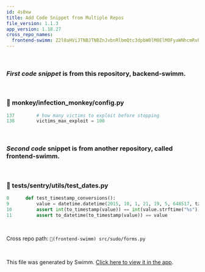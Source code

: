 ```yaml
---
id: 4s0xw
title: Add Code Snippet from Multiple Repos
file_version: 1.1.3
app_version: 1.18.27
cross_repo_names:
  frontend-swimm: Z2l0aHViJTNBJTNBZnJvbnRlbmQtc3dpbW0lM0ElM0FyaWNhcmRvbG9wZXpn
---
```


<br/>

### _First code snippet_ is from this repository, **backend-swimm.**

<br/>


<!-- NOTE-swimm-snippet: the lines below link your snippet to Swimm -->
### 📄 monkey/infection_monkey/config.py
```python
137        # how many victims to exploit before stopping
138        victims_max_exploit = 100
```

<br/>

### _Second code_ snippet is from another repository, called **frontend-swimm**.

<br/>


<!-- NOTE-swimm-snippet: the lines below link your snippet to Swimm -->
<!-- NOTE-swimm-repo ::Z2l0aHViJTNBJTNBZnJvbnRlbmQtc3dpbW0lM0ElM0FyaWNhcmRvbG9wZXpn:: -->
### 📄 tests/sentry/utils/test_dates.py
```python
8      def test_timestamp_conversions():
9          value = datetime.datetime(2015, 10, 1, 21, 19, 5, 648517, tzinfo=pytz.utc)
10         assert int(to_timestamp(value)) == int(value.strftime("%s"))
11         assert to_datetime(to_timestamp(value)) == value
```

<br/>

Cross repo path: `📄(frontend-swimm) src/sudo/forms.py`

<br/>

This file was generated by Swimm. [Click here to view it in the app](https://app.swimm.io/repos/Z2l0aHViJTNBJTNBYmFja2VuZC1zd2ltbSUzQSUzQXJpY2FyZG9sb3Blemc=/docs/4s0xw).
